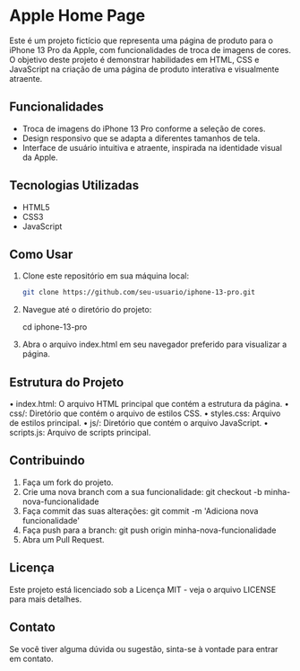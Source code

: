# Apple Home Page

Este é um projeto fictício que representa uma página de produto para o iPhone 13 Pro da Apple, com funcionalidades de troca de imagens de cores. O objetivo deste projeto é demonstrar habilidades em HTML, CSS e JavaScript na criação de uma página de produto interativa e visualmente atraente.

## Funcionalidades

- Troca de imagens do iPhone 13 Pro conforme a seleção de cores.
- Design responsivo que se adapta a diferentes tamanhos de tela.
- Interface de usuário intuitiva e atraente, inspirada na identidade visual da Apple.

## Tecnologias Utilizadas

- HTML5
- CSS3
- JavaScript

## Como Usar

1. Clone este repositório em sua máquina local:

   ```bash
   git clone https://github.com/seu-usuario/iphone-13-pro.git

2. Navegue até o diretório do projeto:

   cd iphone-13-pro

3. Abra o arquivo index.html em seu navegador preferido para visualizar a página.

## Estrutura do Projeto

• index.html: O arquivo HTML principal que contém a estrutura da página.
• css/: Diretório que contém o arquivo de estilos CSS.
• styles.css: Arquivo de estilos principal.
• js/: Diretório que contém o arquivo JavaScript.
• scripts.js: Arquivo de scripts principal.

## Contribuindo

1. Faça um fork do projeto.
2. Crie uma nova branch com a sua funcionalidade: git checkout -b minha-nova-funcionalidade
3. Faça commit das suas alterações: git commit -m 'Adiciona nova funcionalidade'
4. Faça push para a branch: git push origin minha-nova-funcionalidade
5. Abra um Pull Request.

## Licença

Este projeto está licenciado sob a Licença MIT - veja o arquivo LICENSE para mais detalhes.

## Contato

Se você tiver alguma dúvida ou sugestão, sinta-se à vontade para entrar em contato.
